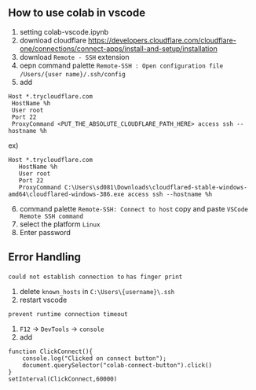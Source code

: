 ## How to use colab in vscode
1. setting colab-vscode.ipynb
2. download cloudflare https://developers.cloudflare.com/cloudflare-one/connections/connect-apps/install-and-setup/installation
3. download `Remote - SSH` extension
4. oepn command palette `Remote-SSH : Open configuration file` `/Users/{user name}/.ssh/config`
5. add 
```
Host *.trycloudflare.com
 HostName %h
 User root
 Port 22
 ProxyCommand <PUT_THE_ABSOLUTE_CLOUDFLARE_PATH_HERE> access ssh --hostname %h
 ```
 ex)
 ```
 Host *.trycloudflare.com
    HostName %h
    User root
    Port 22
    ProxyCommand C:\Users\sd081\Downloads\cloudflared-stable-windows-amd64\cloudflared-windows-386.exe access ssh --hostname %h
 ```
 6. command palette `Remote-SSH: Connect to host` copy and paste `VSCode Remote SSH command`
 7. select the platform `Linux`
 8. Enter password

## Error Handling
`could not establish connection to`
`has finger print`
1. delete `known_hosts` in `C:\Users\{username}\.ssh` 
2. restart vscode

`prevent runtime connection timeout`
1. `F12` -> `DevTools` -> `console`
2. add
```
function ClickConnect(){
    console.log("Clicked on connect button"); 
    document.querySelector("colab-connect-button").click()
}
setInterval(ClickConnect,60000)
```
